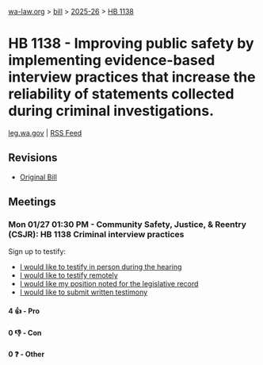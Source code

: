 [wa-law.org](/) > [bill](/bill/) > [2025-26](/bill/2025-26/) > [HB 1138](/bill/2025-26/hb/1138/)

# HB 1138 - Improving public safety by implementing evidence-based interview practices that increase the reliability of statements collected during criminal investigations.
[leg.wa.gov](https://app.leg.wa.gov/billsummary?BillNumber=1138&Year=2025&Initiative=false) | [RSS Feed](./rss.xml)

## Revisions
* [Original Bill](1/)

## Meetings
### Mon 01/27 01:30 PM - Community Safety, Justice, & Reentry (CSJR): HB 1138 Criminal interview practices
Sign up to testify:
* [I would like to testify in person during the hearing](https://app.leg.wa.gov/csi/Testifier/Add?chamber=House&mId=32553&aId=161952&caId=25050&tId=1)
* [I would like to testify remotely](https://app.leg.wa.gov/csi/Testifier/Add?chamber=House&mId=32553&aId=161952&caId=25050&tId=2)
* [I would like my position noted for the legislative record](https://app.leg.wa.gov/csi/Testifier/Add?chamber=House&mId=32553&aId=161952&caId=25050&tId=3)
* [I would like to submit written testimony](https://app.leg.wa.gov/csi/Testifier/Add?chamber=House&mId=32553&aId=161952&caId=25050&tId=4)

#### 4 👍 - Pro

#### 0 👎 - Con

#### 0 ❓ - Other
